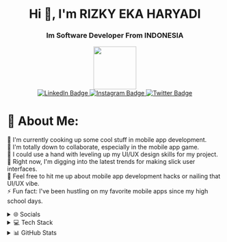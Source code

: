 <h1 align="center">Hi 👋, I'm RIZKY EKA HARYADI</h1>
<h3 align="center">Im Software Developer From INDONESIA</h3>
<div id="header" align="center">
  <img src="https://media.giphy.com/media/M9gbBd9nbDrOTu1Mqx/giphy.gif" width="100"/>
  <div id="badges">
    <a href="https://www.linkedin.com/in/rizky28eka/">
      <img src="https://img.shields.io/badge/LinkedIn-blue?style=for-the-badge&logo=linkedin&logoColor=white" alt="LinkedIn Badge"/>
    </a>
    <a href="https://www.instagram.com/rzkyhryd._/">
      <img src="https://img.shields.io/badge/Instagram-red?style=for-the-badge&logo=instagram&logoColor=white" alt="Instagram Badge"/>
    </a>
    <a href="https://twitter.com/duaribuempaat">
      <img src="https://img.shields.io/badge/Twitter-blue?style=for-the-badge&logo=twitter&logoColor=white" alt="Twitter Badge"/>
    </a>
  </div>
  <img src="https://komarev.com/ghpvc/?username=rizky28eka&style=flat-square&color=blue" alt=""/>
  </div>

# 💫 About Me:
🔭 I'm currently cooking up some cool stuff in mobile app development.<br>👯 I'm totally down to collaborate, especially in the mobile app game.<br>🤝 I could use a hand with leveling up my UI/UX design skills for my project.<br>🌱 Right now, I'm digging into the latest trends for making slick user interfaces.<br>💬 Feel free to hit me up about mobile app development hacks or nailing that UI/UX vibe.<br>⚡ Fun fact: I've been hustling on my favorite mobile apps since my high school days.


<details>
<summary>🌐 Socials</summary>
  
<br> <!-- Ini adalah baris kosong untuk memberikan jarak -->
  
[![Instagram](https://img.shields.io/badge/Instagram-%23E4405F.svg?logo=Instagram&logoColor=white)](https://instagram.com/rzkyhryd._)
[![LinkedIn](https://img.shields.io/badge/LinkedIn-%230077B5.svg?logo=linkedin&logoColor=white)](https://linkedin.com/in/rizky28eka)
[![Stack Overflow](https://img.shields.io/badge/-Stackoverflow-FE7A16?logo=stack-overflow&logoColor=white)](https://stackoverflow.com/users/12039478)
[![TikTok](https://img.shields.io/badge/TikTok-%23000000.svg?logo=TikTok&logoColor=white)](https://tiktok.com/@iwillyousomuch)
[![Twitter](https://img.shields.io/badge/Twitter-%231DA1F2.svg?logo=Twitter&logoColor=white)](https://twitter.com/duaribuempaat)

</details>

<details>
<summary>💻 Tech Stack</summary>

#### Programming Languages
![Swift](https://img.shields.io/badge/swift-F54A2A?style=plastic&logo=swift&logoColor=white)
![Dart](https://img.shields.io/badge/dart-%230175C2.svg?style=plastic&logo=dart&logoColor=white)
![Kotlin](https://img.shields.io/badge/kotlin-%230095D5.svg?style=plastic&logo=kotlin&logoColor=white)
![C](https://img.shields.io/badge/c-%2300599C.svg?style=plastic&logo=c&logoColor=white)
![C#](https://img.shields.io/badge/c%23-%23239120.svg?style=plastic&logo=c-sharp&logoColor=white)
![C++](https://img.shields.io/badge/c++-%2300599C.svg?style=plastic&logo=c%2B%2B&logoColor=white)
![JavaScript](https://img.shields.io/badge/javascript-%23323330.svg?style=plastic&logo=javascript&logoColor=%23F7DF1E)
![Java](https://img.shields.io/badge/java-%23ED8B00.svg?style=plastic&logo=java&logoColor=white)

#### Web Development
![HTML5](https://img.shields.io/badge/html5-%23E34F26.svg?style=plastic&logo=html5&logoColor=white)
![CSS3](https://img.shields.io/badge/css3-%231572B6.svg?style=plastic&logo=css3&logoColor=white)
![Bootstrap](https://img.shields.io/badge/bootstrap-%23563D7C.svg?style=plastic&logo=bootstrap&logoColor=white)
![TailwindCSS](https://img.shields.io/badge/tailwindcss-%2338B2AC.svg?style=plastic&logo=tailwind-css&logoColor=white)

#### Mobile Development
![Android](https://img.shields.io/badge/android-%2320232a.svg?style=plastic&logo=android&logoColor=%a4c639)
![Flutter](https://img.shields.io/badge/Flutter-%2302569B.svg?style=plastic&logo=Flutter&logoColor=white)
![iOS](https://img.shields.io/badge/iOS-%2320232a.svg?style=plastic&logo=apple&logoColor=white)

#### Design and Multimedia
![Adobe Illustrator](https://img.shields.io/badge/adobeillustrator-%23FF9A00.svg?style=plastic&logo=adobeillustrator&logoColor=white)
![Adobe XD](https://img.shields.io/badge/Adobe%20XD-470137?style=plastic&logo=Adobe%20XD&logoColor=#FF61F6)
![Adobe Photoshop](https://img.shields.io/badge/adobephotoshop-%2331A8FF.svg?style=plastic&logo=adobephotoshop&logoColor=white)
![Adobe InDesign](https://img.shields.io/badge/Adobe%20InDesign-49021F?style=plastic&logo=adobeindesign&logoColor=white)
![Adobe Lightroom](https://img.shields.io/badge/Adobe%20Lightroom-31A8FF.svg?style=plastic&logo=Adobe%20Lightroom&logoColor=white)
![Figma](https://img.shields.io/badge/figma-%23F24E1E.svg?style=plastic&logo=figma&logoColor=white)
![Sketch](https://img.shields.io/badge/Sketch-FFB387?style=plastic&logo=sketch&logoColor=black)
![Blender](https://img.shields.io/badge/blender-%23F5792A.svg?style=plastic&logo=blender&logoColor=white)

#### Database
![MongoDB](https://img.shields.io/badge/MongoDB-%234ea94b.svg?style=plastic&logo=mongodb&logoColor=white)
![SQLite](https://img.shields.io/badge/sqlite-%2307405e.svg?style=plastic&logo=sqlite&logoColor=white)
![MySQL](https://img.shields.io/badge/mysql-%2300f.svg?style=plastic&logo=mysql&logoColor=white)

#### Version Control
![GitHub](https://img.shields.io/badge/GitHub-%23121011.svg?style=plastic&logo=github&logoColor=white)
![Git](https://img.shields.io/badge/Git-fc6d26?style=plastic&logo=git&logoColor=white)

#### DevOps and Tools
![Firebase](https://img.shields.io/badge/firebase-%23039BE5.svg?style=plastic&logo=firebase)
![Docker](https://img.shields.io/badge/docker-%230db7ed.svg?style=plastic&logo=docker&logoColor=white)
![Netlify](https://img.shields.io/badge/netlify-%23000000.svg?style=plastic&logo=netlify&logoColor=#00C7B7)
![Heroku](https://img.shields.io/badge/heroku-%23430098.svg?style=plastic&logo=heroku&logoColor=white)
![NPM](https://img.shields.io/badge/NPM-%23000000.svg?style=plastic&logo=npm&logoColor=white)

#### Project Management
![Trello](https://img.shields.io/badge/Trello-%23026AA7.svg?style=plastic&logo=Trello&logoColor=white)

#### Other
![Arduino](https://img.shields.io/badge/-Arduino-00979D?style=plastic&logo=Arduino&logoColor=white)
![Apache](https://img.shields.io/badge/apache-%23D42029.svg?style=plastic&logo=apache&logoColor=white)
![Canva](https://img.shields.io/badge/Canva-%2300C4CC.svg?style=plastic&logo=Canva&logoColor=white)
![Adobe Audition](https://img.shields.io/badge/Adobe%20Audition-9999FF.svg?style=plastic&logo=Adobe%20Audition&logoColor=white)
![Adobe Premiere Pro](https://img.shields.io/badge/Adobe%20Premiere%20Pro-9999FF.svg?style=plastic&logo=Adobe%20Premiere%20Pro&logoColor=white)

</details>
<details>
<summary>📊 GitHub Stats</summary>
<br>

<table align="center">
  <tr>
    <!-- GitHub Stats -->
    <td align="center">
      <img 
           src="https://github-readme-stats.vercel.app/api?username=Rizky28eka&theme=dark&hide_border=false&include_all_commits=true&count_private=true" 
           alt="GitHub Stats" 
           width="200"
      />
    </td>
    <!-- GitHub Streak -->
    <td align="center">
      <img 
           src="https://github-readme-streak-stats.herokuapp.com/?user=Rizky28eka&theme=dark&hide_border=false" 
           alt="GitHub Streak" 
           width="200"
      />
    </td>
    <!-- Top Languages -->
    <td align="center">
      <img 
           src="https://github-readme-stats.vercel.app/api/top-langs/?username=Rizky28eka&theme=dark&hide_border=false&layout=compact&langs_count=8" 
           alt="Top Languages" 
           width="200"
      />
    </td>
    <!-- Contribution Stats -->
    <td align="center">
      <img 
           src="https://github-contributor-stats.vercel.app/api?username=Rizky28eka&limit=5&theme=dark&combine_all_yearly_contributions=true" 
           alt="Contribution Stats" 
           width="200"
      />
    </td>
  </tr>
  <tr>
    <!-- GitHub Trophies -->
    <td align="center">
      <img 
           src="https://github-profile-trophy.vercel.app/?username=Rizky28eka&theme=darkhub&no-frame=true&margin-w=5&margin-h=5&row=1&column=4" 
           alt="GitHub Trophies" 
           width="200"
      />
    </td>
    <!-- Activity Graph -->
    <td align="center">
      <img 
           src="https://github-readme-activity-graph.vercel.app/graph?username=Rizky28eka&theme=react-dark&hide_border=false" 
           alt="Activity Graph" 
           width="200"
      />
    </td>
    <!-- Commits Per Hour -->
    <td align="center">
      <img 
           src="https://github-profile-summary-cards.vercel.app/api/cards/productive-time?username=Rizky28eka&theme=github_dark" 
           alt="Commits Per Hour" 
           width="200"
      />
    </td>
    <!-- Stars and Forks -->
    <td align="center">
      <img 
           src="https://github-profile-summary-cards.vercel.app/api/cards/repos-per-language?username=Rizky28eka&theme=github_dark" 
           alt="Stars and Forks" 
           width="200"
      />
    </td>
  </tr>
  <tr>
    <!-- Most Commits -->
    <td align="center">
      <img 
           src="https://github-profile-summary-cards.vercel.app/api/cards/most-commit-language?username=Rizky28eka&theme=github_dark" 
           alt="Most Commits" 
           width="200"
      />
    </td>
    <!-- Stars Received -->
    <td align="center">
      <img 
           src="https://github-profile-summary-cards.vercel.app/api/cards/stats?username=Rizky28eka&theme=github_dark" 
           alt="Stars Received" 
           width="200"
      />
    </td>
    <!-- Pinned Repository -->
    <td align="center">
      <img 
           src="https://github-readme-stats.vercel.app/api/pin/?username=Rizky28eka&repo=your-repo-name&theme=dark" 
           alt="Pinned Repository" 
           width="200"
      />
    </td>
    <!-- Followers -->
    <td align="center">
      <img 
           src="https://img.shields.io/github/followers/Rizky28eka?style=social" 
           alt="Followers" 
           width="200"
      />
    </td>
  </tr>
  <tr>
    <!-- Forked Repositories -->
    <td align="center">
      <img 
           src="https://img.shields.io/github/forks/Rizky28eka/TrainTicketBuyingApp-UI?style=social" 
           alt="Forked Repositories" 
           width="200"
      />
    </td>
    <!-- Profile Views -->
    <td align="center">
      <img 
           src="https://komarev.com/ghpvc/?username=Rizky28eka&label=Profile%20Views&color=brightgreen&style=flat-square" 
           alt="Profile Views" 
           width="200"
      />
    </td>
    <!-- Contributions Chart -->
    <td align="center">
      <img 
           src="https://github-profile-summary-cards.vercel.app/api/cards/profile-details?username=Rizky28eka&theme=github_dark" 
           alt="Contributions Chart" 
           width="200"
      />
    </td>
    <!-- Stars -->
    <td align="center">
      <img 
           src="https://img.shields.io/github/stars/Rizky28eka/TrainTicketBuyingApp-UI?style=social" 
           alt="Stars" 
           width="200"
      />
    </td>
  </tr>
</table>

</details>

